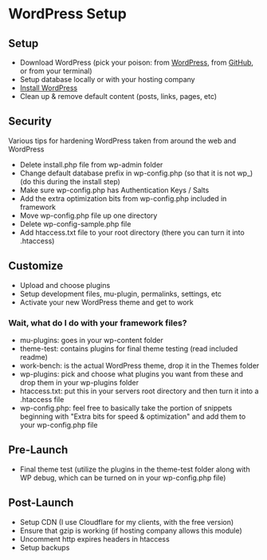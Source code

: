 # WordPress Setup

## Setup

* Download WordPress (pick your poison: from [WordPress](http://wordpress.org/), from [GitHub](https://github.com/WordPress/WordPress/zipball/master), or from your terminal)
* Setup database locally or with your hosting company
* [Install WordPress](http://codex.wordpress.org/Installing_WordPress#Famous_5-Minute_Install)
* Clean up & remove default content (posts, links, pages, etc)

## Security

Various tips for hardening WordPress taken from around the web and WordPress

* Delete install.php file from wp-admin folder
* Change default database prefix in wp-config.php (so that it is not wp_) (do this during the install step)
* Make sure wp-config.php has Authentication Keys / Salts
* Add the extra optimization bits from wp-config.php included in framework
* Move wp-config.php file up one directory
* Delete wp-config-sample.php file
* Add htaccess.txt file to your root directory (there you can turn it into .htaccess)

## Customize

* Upload and choose plugins
* Setup development files, mu-plugin, permalinks, settings, etc
* Activate your new WordPress theme and get to work

### Wait, what do I do with your framework files?

* mu-plugins: goes in your wp-content folder
* theme-test: contains plugins for final theme testing (read included readme)
* work-bench: is the actual WordPress theme, drop it in the Themes folder
* wp-plugins: pick and choose what plugins you want from these and drop them in your wp-plugins folder
* htaccess.txt: put this in your servers root directory and then turn it into a .htaccess file
* wp-config.php: feel free to basically take the portion of snippets beginning with "Extra bits for
  speed & optimization" and add them to your wp-config.php file

## Pre-Launch

* Final theme test (utilize the plugins in the theme-test folder along with WP debug, which can be turned on in your wp-config.php file)

## Post-Launch

* Setup CDN (I use Cloudflare for my clients, with the free version)
* Ensure that gzip is working (if hosting company allows this module)
* Uncomment http expires headers in htaccess
* Setup backups
